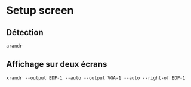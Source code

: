 # Setup screen

## Détection
```
arandr
```

## Affichage sur deux écrans
```
xrandr --output EDP-1 --auto --output VGA-1 --auto --right-of EDP-1
```
